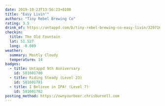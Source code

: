 ```yaml
---
date: 2019-10-23T13:56:23+0100
title: "Easy Livin'"
authors: "Tiny Rebel Brewing Co"
rating: 3.5
drink_of: https://untappd.com/b/tiny-rebel-brewing-co-easy-livin/3207161
checkin:
  title: The Old Fountain
  lat: 51.527
  long: -0.089
weather:
  summary: Mostly Cloudy
  temperature: 14
badges:
  - title: Untappd 9th Anniversary
    id: 581601780
  - title: Riding Steady (Level 23)
    id: 581601781
  - title: I Believe in IPA! (Level 7)
    id: 581601782
posting_method: https://ownyourbeer.chrisburnell.com
---
```

